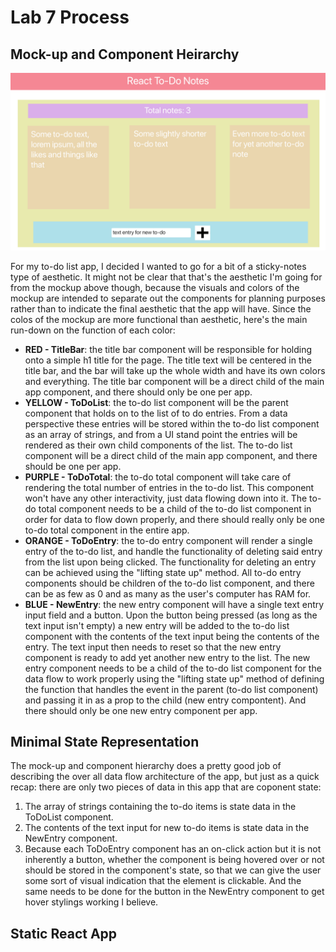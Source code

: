 # Lab 7 Process
## Mock-up and Component Heirarchy
![Mockup of a to do list with a sticky note-ish aesthetic. Different intended compontents have different background colors to separate them out visually in the mockup, even though that won't be the case in the final product](react-todo-mockup-with-components.png)

For my to-do list app, I decided I wanted to go for a bit of a sticky-notes type of aesthetic. It might not be clear that that's the aesthetic I'm going for from the mockup above though, because the visuals and colors of the mockup are intended to separate out the components for planning purposes rather than to indicate the final aesthetic that the app will have. Since the colos of the mockup are more functional than aesthetic, here's the main run-down on the function of each color:
  * **RED - TitleBar**: the title bar component will be responsible for holding onto a simple h1 title for the page. The title text will be centered in the title bar, and the bar will take up the whole width and have its own colors and everything. The title bar component will be a direct child of the main app component, and there should only be one per app.
  * **YELLOW - ToDoList**: the to-do list component will be the parent component that holds on to the list of to do entries. From a data perspective these entries will be stored within the to-do list component as an array of strings, and from a UI stand point the entries will be rendered as their own child components of the list. The to-do list component will be a direct child of the main app component, and there should be one per app.
  * **PURPLE - ToDoTotal**: the to-do total component will take care of rendering the total number of entries in the to-do list. This component won't have any other interactivity, just data flowing down into it. The to-do total component needs to be a child of the to-do list component in order for data to flow down properly, and there should really only be one to-do total component in the entire app.
  * **ORANGE - ToDoEntry**: the to-do entry component will render a single entry of the to-do list, and handle the functionality of deleting said entry from the list upon being clicked. The functionality for deleting an entry can be achieved using the "lifting state up" method. All to-do entry components should be children of the to-do list component, and there can be as few as 0 and as many as the user's computer has RAM for.
  * **BLUE - NewEntry**: the new entry component will have a single text entry input field and a button. Upon the button being pressed (as long as the text input isn't empty) a new entry will be added to the to-do list component with the contents of the text input being the contents of the entry. The text input then needs to reset so that the new entry component is ready to add yet another new entry to the list. The new entry component needs to be a child of the to-do list component for the data flow to work properly using the "lifting state up" method of defining the function that handles the event in the parent (to-do list component) and passing it in as a prop to the child (new entry compontent). And there should only be one new entry component per app.

## Minimal State Representation
The mock-up and component hierarchy does a pretty good job of describing the over all data flow architecture of the app, but just as a quick recap: there are only two pieces of data in this app that are coponent state:
  1. The array of strings containing the to-do items is state data in the ToDoList component.
  2. The contents of the text input for new to-do items is state data in the NewEntry component.
  3. Because each ToDoEntry component has an on-click action but it is not inherently a button, whether the component is being hovered over or not should be stored in the component's state, so that we can give the user some sort of visual indication that the element is clickable. And the same needs to be done for the button in the NewEntry component to get hover stylings  working I believe.

## Static React App

